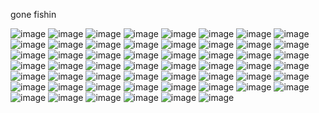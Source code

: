 gone fishin

![image](https://github.com/maggotpilled/maggotpilled/assets/130890164/8807e8aa-c281-4c45-9d58-df4c1f5811fa) ![image](https://github.com/maggotpilled/maggotpilled/assets/130890164/d5fcf812-3380-4ecc-861b-aa050f7d7c7f) ![image](https://github.com/maggotpilled/maggotpilled/assets/130890164/5503afcc-96b1-47d0-afd6-3c44730d256c) ![image](https://github.com/maggotpilled/maggotpilled/assets/130890164/392aecc2-d5bc-4bff-95af-12a40786bfa2) ![image](https://github.com/maggotpilled/maggotpilled/assets/130890164/1b21d849-3bbf-4dc7-996a-95a2c785dbc6) ![image](https://github.com/maggotpilled/maggotpilled/assets/130890164/aa8a33a5-4cea-4d3b-bebb-9f9ccbe6eb05) ![image](https://github.com/maggotpilled/maggotpilled/assets/130890164/5baabfa6-eb5a-493b-b561-961527433170) ![image](https://github.com/maggotpilled/maggotpilled/assets/130890164/d9c4b18e-ad01-43e9-a7a6-af337bac4da6) ![image](https://github.com/maggotpilled/maggotpilled/assets/130890164/5ae7af1a-7b9a-4e4c-837f-65e99342afb6) ![image](https://github.com/maggotpilled/maggotpilled/assets/130890164/896123b8-f69d-4bf4-a769-986fdf68ca0b) ![image](https://github.com/maggotpilled/maggotpilled/assets/130890164/e45ed047-ba74-4df1-b812-08c0d4291bc3) ![image](https://github.com/maggotpilled/maggotpilled/assets/130890164/69b4301b-4d72-4483-bc46-55ff027283d8) ![image](https://github.com/maggotpilled/maggotpilled/assets/130890164/66694491-eafa-4530-ad9f-c12a0667b886) ![image](https://github.com/maggotpilled/maggotpilled/assets/130890164/1e3d015c-22f0-4f19-a782-815bcf3d7ffb) ![image](https://github.com/maggotpilled/maggotpilled/assets/130890164/baf1eebe-6962-483d-b8f5-a91d67c9ca37) ![image](https://github.com/maggotpilled/maggotpilled/assets/130890164/397710af-811e-4e7a-bb84-ac7a80a0980a) ![image](https://github.com/maggotpilled/maggotpilled/assets/130890164/c811f276-a409-4127-80a0-8368072a2a93) ![image](https://github.com/maggotpilled/maggotpilled/assets/130890164/5f18760a-39de-4b25-a273-a0e701f54bd9) ![image](https://github.com/maggotpilled/maggotpilled/assets/130890164/ba96588f-d6bd-4e76-8481-b61560079e19) ![image](https://github.com/maggotpilled/maggotpilled/assets/130890164/7b8e073c-7e79-43a8-aa46-b8d62186afb8) ![image](https://github.com/maggotpilled/maggotpilled/assets/130890164/facd3420-aeb1-458e-be12-3a4093120bc4) ![image](https://github.com/maggotpilled/maggotpilled/assets/130890164/a94ca850-f80e-412f-b2cb-dd62fdd6eb4e) ![image](https://github.com/maggotpilled/maggotpilled/assets/130890164/f1db6cad-ac9d-4033-a132-f4ac319966c2) ![image](https://github.com/maggotpilled/maggotpilled/assets/130890164/aaff377e-afdf-4c0b-84c7-526af7817615) ![image](https://github.com/maggotpilled/maggotpilled/assets/130890164/f20f1de9-8b51-46f7-bd64-e0d533e1d6c6) ![image](https://github.com/maggotpilled/maggotpilled/assets/130890164/ad548132-20d6-4e3f-85c7-6522fb9b59fb) ![image](https://github.com/maggotpilled/maggotpilled/assets/130890164/cec2c6a0-f3f0-4688-9dca-27ff4a88618a) ![image](https://github.com/maggotpilled/maggotpilled/assets/130890164/5bec9fdc-ffa0-49c5-bdb8-38d9e10f9a14) ![image](https://github.com/maggotpilled/maggotpilled/assets/130890164/a62c8d9d-e622-4638-8113-a607160f2860) ![image](https://github.com/maggotpilled/maggotpilled/assets/130890164/aedb41aa-b215-462a-9fd6-95f772115830) ![image](https://github.com/maggotpilled/maggotpilled/assets/130890164/59da9f2c-b2b7-4477-8715-2e56095af2d8) ![image](https://github.com/maggotpilled/maggotpilled/assets/130890164/9ad11ff8-d4d6-4dd7-a24b-71cf8b562c6c) ![image](https://github.com/maggotpilled/maggotpilled/assets/130890164/d6057c01-4947-4e32-b148-7f56ef15bf3c) ![image](https://github.com/maggotpilled/maggotpilled/assets/130890164/3ed97bd5-b1f8-4bb5-98d0-a4790bdf5c95) ![image](https://github.com/maggotpilled/maggotpilled/assets/130890164/7051b539-88fb-43da-9268-7ab64f24f144)  ![image](https://github.com/maggotpilled/maggotpilled/assets/130890164/7d0fb986-57f9-4f71-905a-c66a08059603) ![image](https://github.com/maggotpilled/maggotpilled/assets/130890164/2face6b2-06f5-4a4d-8514-9949e400abd2) ![image](https://github.com/maggotpilled/maggotpilled/assets/130890164/c10085cc-3e9d-4f6d-8c37-f027b5f8e672) ![image](https://github.com/maggotpilled/maggotpilled/assets/130890164/d35a796e-07c2-4f95-8046-d5078f06adbe) ![image](https://github.com/maggotpilled/maggotpilled/assets/130890164/6a29ced0-8408-4d5b-bf6d-348e3c3a094c) ![image](https://github.com/maggotpilled/maggotpilled/assets/130890164/277156df-32e2-4e09-a9e7-bd3ffab579ed) ![image](https://github.com/maggotpilled/maggotpilled/assets/130890164/76a5da76-21c7-40b3-a7f4-7f117c398477) ![image](https://github.com/maggotpilled/maggotpilled/assets/130890164/968a93bb-133f-4f16-a68e-797ef9aafe71) ![image](https://github.com/maggotpilled/maggotpilled/assets/130890164/72f0fab9-9f91-40a8-a04c-e9c74b0c1e01) ![image](https://github.com/maggotpilled/maggotpilled/assets/130890164/b6006177-1767-49e5-95c7-5694983690c1) ![image](https://github.com/maggotpilled/maggotpilled/assets/130890164/4c08af89-1dc6-4207-b74c-f02372ac1196) ![image](https://github.com/maggotpilled/maggotpilled/assets/130890164/9c6b878a-c06e-4f7a-ab01-e7a96b2093cc)  ![image](https://github.com/maggotpilled/maggotpilled/assets/130890164/aac43ff6-c4d1-492f-8649-15e751ed4532)  ![image](https://github.com/maggotpilled/maggotpilled/assets/130890164/30f31350-67fe-4157-be7d-820c20894bc9) ![image](https://github.com/maggotpilled/maggotpilled/assets/130890164/9e425532-4907-4479-9671-60583f9c2117) ![image](https://github.com/maggotpilled/maggotpilled/assets/130890164/e80fe8e2-fd16-4505-b875-e0826e1cd596) ![image](https://github.com/maggotpilled/maggotpilled/assets/130890164/3100063e-ebe4-4680-9a94-031df34a0963) ![image](https://github.com/maggotpilled/maggotpilled/assets/130890164/a5fe9730-b610-4e7a-8c8f-2e316c323fd4) ![image](https://github.com/maggotpilled/maggotpilled/assets/130890164/8fbdfb0e-533c-4f65-9018-46d33ed62993)









 












































<!--
**maggotpilled/maggotpilled** is a ✨ _special_ ✨ repository because its `README.md` (this file) appears on your GitHub profile.

Here are some ideas to get you started:

- 🔭 I’m currently working on ...
- 🌱 I’m currently learning ...
- 👯 I’m looking to collaborate on ...
- 🤔 I’m looking for help with ...
- 💬 Ask me about ...
- 📫 How to reach me: ...
- 😄 Pronouns: ...
- ⚡ Fun fact: ...
-->
